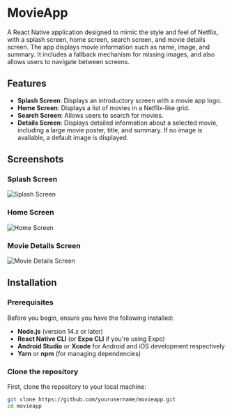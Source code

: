 # MovieApp

A React Native application designed to mimic the style and feel of Netflix, with a splash screen, home screen, search screen, and movie details screen. The app displays movie information such as name, image, and summary. It includes a fallback mechanism for missing images, and also allows users to navigate between screens.

## Features

- **Splash Screen**: Displays an introductory screen with a movie app logo.
- **Home Screen**: Displays a list of movies in a Netflix-like grid.
- **Search Screen**: Allows users to search for movies.
- **Details Screen**: Displays detailed information about a selected movie, including a large movie poster, title, and summary. If no image is available, a default image is displayed.

## Screenshots

### Splash Screen
![Splash Screen](./assets/screenshots/splash-screen.png)

### Home Screen
![Home Screen](./assets/screenshots/home-screen.png)

### Movie Details Screen
![Movie Details Screen](./assets/screenshots/details-screen.png)

## Installation

### Prerequisites

Before you begin, ensure you have the following installed:

- **Node.js** (version 14.x or later)
- **React Native CLI** (or **Expo CLI** if you're using Expo)
- **Android Studio** or **Xcode** for Android and iOS development respectively
- **Yarn** or **npm** (for managing dependencies)

### Clone the repository

First, clone the repository to your local machine:

```bash
git clone https://github.com/yourusername/movieapp.git
cd movieapp
